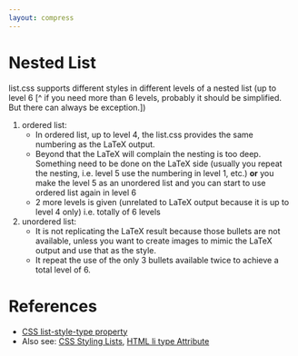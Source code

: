 ```yaml
---
layout: compress
---
```


# Nested List #
list.css supports different styles in different levels of a nested list (up to level 6 [^ if you need more than 6 levels, probably it should be simplified. But there can always be exception.])

1. ordered list:
	- In ordered list, up to level 4, the list.css provides the same numbering as the LaTeX output.
	- Beyond that the LaTeX will complain the nesting is too deep. Something need to be done on the LaTeX side (usually you repeat the nesting, i.e. level 5 use the numbering in level 1, etc.) **or** you make the level 5 as an unordered list and you can start to use ordered list again in level 6
	- 2 more levels is given (unrelated to LaTeX output because it is up to level 4 only) i.e. totally of 6 levels
2. unordered list:
	- It is not replicating the LaTeX result because those bullets are not available, unless you want to create images to mimic the LaTeX output and use that as the style.
	- It repeat the use of the only 3 bullets available twice to achieve a total level of 6.

# References #

- [CSS list-style-type property](http://www.w3schools.com/cssref/pr_list-style-type.asp)
- Also see: [CSS Styling Lists](http://www.w3schools.com/css/css_list.asp), [HTML li type Attribute](http://www.w3schools.com/tags/att_li_type.asp)